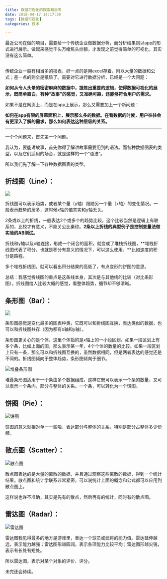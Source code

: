 ```yaml
---
title: 数据可视化的探索和思考
date: 2018-04-17 14:17:30
tags: [数据可视化]
categories: 技术

---
```


最近公司在做的项目，需要给一个传统企业做数据分析，而分析结果则以app的形式进行展示。做起来感觉千头万绪焦头烂额，才发现之前觉得简单的可视化，其实没有这么简单。

## <!-- more -->

传统企业一般有相当多的报表，好一点的是用excel存着，附以大量的数据和公式；差一点的则全是纸质了。需要对它进行数据分析，已经是一个大问题：

**如何从令人头晕的密密麻麻的数据中，提炼出重要的逻辑，使得数据可视化的展示，既简单直白，有种“故事”的感觉，又准确可靠，还能够符合用户的需求。**

如果不是在网页上，而是在app上展示，那么又需要加上一个新问题：

**如何在app有限的屏幕面积上，展示那么多的数据。在看数据的时候，用户往往会有更深入了解的需求，那么如何表达这种层级的关系。**

------

一个个问题来，首先第一个问题。

我认为，要能讲故事，首先你得了解讲故事需要用到的语法。而各种数据图表的类型，以及它们适用的场合，就是这样的一个“语法”。

所以我们先了解一下各种数据图表的类型。

## **折线图（Line）：**

![](basic_line.png)

折线图可以表示趋势，或者某个量（y轴）跟随另一个量（x轴）的变化情况。一般表示趋势的居多，这时候x轴的值其实和y轴无关。

2条或以上的折线，一般表达2个或多个的趋势比较，这个比较当然是逻辑上有联系的，比较才有意义，不能关公比秦琼。**2条以上折线的典型例子是控制变量法做实验的AB测试。**

折线和y轴以及x轴连接，形成一个闭合的面积，就变成了堆栈折线图，**堆栈折线图代表了积分，也就是积分有意义的情况下，可以这么使用。**比如速度的积分是路程。

多个堆栈折线图，就可以看出积分结果的高低了，有点变形的饼图的意思。

总结：我感觉折线图的重点是这条线本身，其次是与其他线的比较（对比条形图）。折线图给人比较大概的感觉，看整体趋势，细节却不够清晰。

## 条形图（Bar）：

![](basic_bar.png)

条形图感觉是变化最多的图表种类，它既可以和折线图互换，表达类似的数据，也可以和折线图共存（因为都有x轴和y轴）。

条形图更关心的是个体，这里个体指的是x轴上的一小段区划。如果一段区划上有多个条，比如上面的图，那么表示某一年，4个个体的数量的比较。如果一段区划上只有一条，那么可以和折线图互换的，虽然数据相同，但是两者表达的感觉还是不同的。折线图倾向于整体趋势，条形图倾向于细节。

![堆叠条形图](stack_bar.png)

堆叠条形图适用于一个条由多个数据组成，这样它既可以表示一个条的数量，又可以表示一个条内，部分与整体的关系。一个条，可以转化为一个饼图。

## 饼图（Pie）：

![饼图](basic_pie.png)

饼图的意义就相对单一一些啦，表达部分与整体的关系，特别是部分占整体多少份额。

## 散点图（Scatter）：

![散点图](basic_scatter.png)

散点图表达的是大量的离散的数据，并且通过观察这些离散的数据，得到一个统计结果。散点图和统计学联系非常紧密，可以说统计上面的概念和公式都可以应用到散点图上。

这样说也许不准确，其实是先有的散点，然后再有的统计，同时有的散点图。

## 雷达图（Radar）：

![雷达图](basic_radar.png)

雷达图我见得最多的地方是游戏里，表达一个球员或武将的能力值。雷达延伸越远，表示能力越强；雷达图形越圆润，表示各项能力比较平均；雷达图形越尖锐，表示有长处有短处。

所以雷达图，表示对某个对象的评价、评分。

未完还会待续。